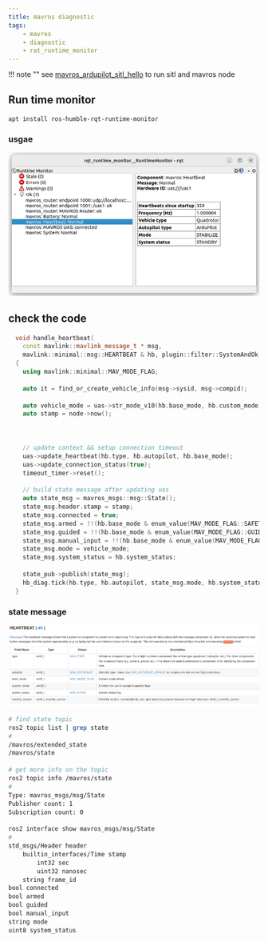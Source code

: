 ```yaml
---
title: mavros diagnostic
tags:
    - mavros
    - diagnostic
    - rat_runtime_monitor
---
```


!!! note ""
     see [mavros_ardupilot_sitl_hello](mavros_ardupilot_sitl_hello.md) to run sitl and mavros node

## Run time monitor

```
apt install ros-humble-rqt-runtime-monitor
```

### usgae

![](images/run_time_monitor.png)

## check the code

```cpp title="" linenums="1" hl_lines="55"
  void handle_heartbeat(
    const mavlink::mavlink_message_t * msg,
    mavlink::minimal::msg::HEARTBEAT & hb, plugin::filter::SystemAndOk filter [[maybe_unused]])
  {
    using mavlink::minimal::MAV_MODE_FLAG;

    auto it = find_or_create_vehicle_info(msg->sysid, msg->compid);

    auto vehicle_mode = uas->str_mode_v10(hb.base_mode, hb.custom_mode);
    auto stamp = node->now();

 

    // update context && setup connection timeout
    uas->update_heartbeat(hb.type, hb.autopilot, hb.base_mode);
    uas->update_connection_status(true);
    timeout_timer->reset();

    // build state message after updating uas
    auto state_msg = mavros_msgs::msg::State();
    state_msg.header.stamp = stamp;
    state_msg.connected = true;
    state_msg.armed = !!(hb.base_mode & enum_value(MAV_MODE_FLAG::SAFETY_ARMED));
    state_msg.guided = !!(hb.base_mode & enum_value(MAV_MODE_FLAG::GUIDED_ENABLED));
    state_msg.manual_input = !!(hb.base_mode & enum_value(MAV_MODE_FLAG::MANUAL_INPUT_ENABLED));
    state_msg.mode = vehicle_mode;
    state_msg.system_status = hb.system_status;

    state_pub->publish(state_msg);
    hb_diag.tick(hb.type, hb.autopilot, state_msg.mode, hb.system_status);
  }
```

### state message

![](images/mavlink_heartbeat.png)

```bash
# find state topic
ros2 topic list | grep state
#
/mavros/extended_state
/mavros/state

# get more info on the topic
ros2 topic info /mavros/state
#
Type: mavros_msgs/msg/State
Publisher count: 1
Subscription count: 0

ros2 interface show mavros_msgs/msg/State
#
std_msgs/Header header
	builtin_interfaces/Time stamp
		int32 sec
		uint32 nanosec
	string frame_id
bool connected
bool armed
bool guided
bool manual_input
string mode
uint8 system_status

```